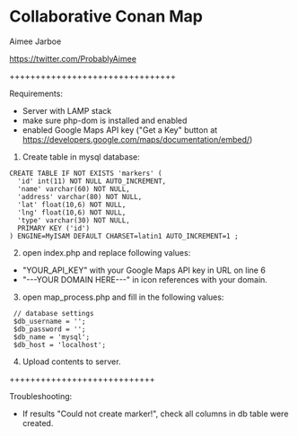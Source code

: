 # Collaborative Conan Map
Aimee Jarboe

https://twitter.com/ProbablyAimee

++++++++++++++++++++++++++++++++

Requirements:

 * Server with LAMP stack
 * make sure php-dom is installed and enabled
 * enabled Google Maps API key ("Get a Key" button at https://developers.google.com/maps/documentation/embed/)


1) Create table in mysql database:

 
 ```
 CREATE TABLE IF NOT EXISTS 'markers' (
   'id' int(11) NOT NULL AUTO_INCREMENT,
   'name' varchar(60) NOT NULL,
   'address' varchar(80) NOT NULL,
   'lat' float(10,6) NOT NULL,
   'lng' float(10,6) NOT NULL,
   'type' varchar(30) NOT NULL,
   PRIMARY KEY ('id')
 ) ENGINE=MyISAM DEFAULT CHARSET=latin1 AUTO_INCREMENT=1 ;
 ```


2) open index.php and replace following values:

 * "YOUR_API_KEY" with your Google Maps API key in URL on line 6
 * "---YOUR DOMAIN HERE---" in icon references with your domain.

3) open map_process.php and fill in the following values:

```
 // database settings 
 $db_username = '';
 $db_password = '';
 $db_name = 'mysql';
 $db_host = 'localhost';
 ```

4) Upload contents to server.

++++++++++++++++++++++++++++

Troubleshooting:

* If results "Could not create marker!", check all columns in db table were created.
 
